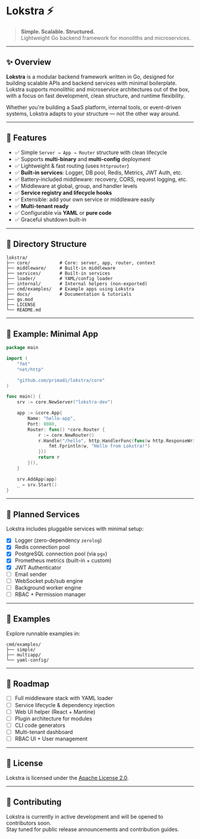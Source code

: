 # Lokstra ⚡

> **Simple. Scalable. Structured.**  
> Lightweight Go backend framework for monoliths and microservices.

---

## ✨ Overview

**Lokstra** is a modular backend framework written in Go, designed for building scalable APIs and backend services with minimal boilerplate. Lokstra supports monolithic and microservice architectures out of the box, with a focus on fast development, clean structure, and runtime flexibility.

Whether you're building a SaaS platform, internal tools, or event-driven systems, Lokstra adapts to your structure — not the other way around.

---

## 🚀 Features

- ✅ Simple `Server → App → Router` structure with clean lifecycle
- ✅ Supports **multi-binary** and **multi-config** deployment
- ✅ Lightweight & fast routing (uses `httprouter`)
- ✅ **Built-in services**: Logger, DB pool, Redis, Metrics, JWT Auth, etc.
- ✅ Battery-included middleware: recovery, CORS, request logging, etc.
- ✅ Middleware at global, group, and handler levels
- ✅ **Service registry and lifecycle hooks**
- ✅ Extensible: add your own service or middleware easily
- ✅ **Multi-tenant ready**
- ✅ Configurable via **YAML** or **pure code**
- ✅ Graceful shutdown built-in

---

## 🧱 Directory Structure

```
lokstra/
├── core/           # Core: server, app, router, context
├── middleware/     # Built-in middleware
├── services/       # Built-in services
├── loader/         # YAML/config loader
├── internal/       # Internal helpers (non-exported)
├── cmd/examples/   # Example apps using Lokstra
├── docs/           # Documentation & tutorials
├── go.mod
├── LICENSE
└── README.md
```

---

## 📂 Example: Minimal App

```go
package main

import (
	"fmt"
	"net/http"

	"github.com/primadi/lokstra/core"
)

func main() {
	srv := core.NewServer("lokstra-dev")

	app := &core.App{
		Name: "hello-app",
		Port: 8080,
		Router: func() *core.Router {
			r := core.NewRouter()
			r.Handle("/hello", http.HandlerFunc(func(w http.ResponseWriter, r *http.Request) {
				fmt.Fprintln(w, "Hello from Lokstra!")
			}))
			return r
		}(),
	}

	srv.AddApp(app)
	_ = srv.Start()
}
```

---

## 🧩 Planned Services

Lokstra includes pluggable services with minimal setup:

- [x] Logger (zero-dependency `zerolog`)
- [x] Redis connection pool
- [x] PostgreSQL connection pool (via `pgx`)
- [x] Prometheus metrics (built-in + custom)
- [x] JWT Authenticator
- [ ] Email sender
- [ ] WebSocket pub/sub engine
- [ ] Background worker engine
- [ ] RBAC + Permission manager

---

## 🧪 Examples

Explore runnable examples in:
```
cmd/examples/
├── simple/
├── multiapp/
└── yaml-config/
```

---

## 🧭 Roadmap

- [ ] Full middleware stack with YAML loader
- [ ] Service lifecycle & dependency injection
- [ ] Web UI helper (React + Mantine)
- [ ] Plugin architecture for modules
- [ ] CLI code generators
- [ ] Multi-tenant dashboard
- [ ] RBAC UI + User management

---

## 📜 License

Lokstra is licensed under the [Apache License 2.0](LICENSE).

---

## 🙌 Contributing

Lokstra is currently in active development and will be opened to contributors soon.  
Stay tuned for public release announcements and contribution guides.
